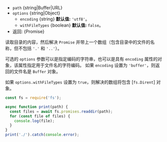 <!-- YAML
added: v10.0.0
changes:
  - version: v10.11.0
    pr-url: https://github.com/nodejs/node/pull/22020
    description: New option `withFileTypes` was added.
-->

* `path` {string|Buffer|URL}
* `options` {string|Object}
  * `encoding` {string} **默认值:** `'utf8'`。
  * `withFileTypes` {boolean} **默认值:** `false`。
* 返回: {Promise}

读取目录的内容，然后解决 `Promise` 并带上一个数组（包含目录中的文件的名称，但不包括 `'.'` 和 `'..'`）。

可选的 `options` 参数可以是指定编码的字符串，也可以是具有 `encoding` 属性的对象，该属性指定用于文件名的字符编码。 
如果 `encoding` 设置为 `'buffer'`，则返回的文件名是 `Buffer` 对象。

如果 `options.withFileTypes` 设置为 `true`，则解决的数组将包含 [`fs.Dirent`] 对象。

```js
const fs = require('fs');

async function print(path) {
  const files = await fs.promises.readdir(path);
  for (const file of files) {
    console.log(file);
  }
}
print('./').catch(console.error);
```

